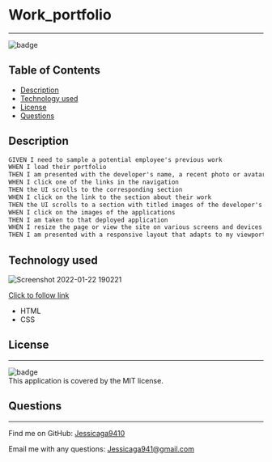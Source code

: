 # Work_portfolio
----------
![badge](https://img.shields.io/badge/license-MIT-ff69b4)

## Table of Contents

- [Description](#description)
- [Technology used](#technology-used)
- [License](#license)
- [Questions](#questions)

## Description

```md
GIVEN I need to sample a potential employee's previous work
WHEN I load their portfolio
THEN I am presented with the developer's name, a recent photo or avatar, and links to sections about them, their work, and how to contact them
WHEN I click one of the links in the navigation
THEN the UI scrolls to the corresponding section
WHEN I click on the link to the section about their work
THEN the UI scrolls to a section with titled images of the developer's applications
WHEN I click on the images of the applications
THEN I am taken to that deployed application
WHEN I resize the page or view the site on various screens and devices
THEN I am presented with a responsive layout that adapts to my viewport
```

## Technology used

![Screenshot 2022-01-22 190221](https://user-images.githubusercontent.com/87554644/150659414-063366ae-8724-4ede-babb-4484d23cc3a2.jpg)


[Click to follow link]()
- HTML
- CSS

## License
----------
![badge](https://img.shields.io/badge/license-MIT-ff69b4)
<br />
This application is covered by the MIT license. 

## Questions
----------
Find me on GitHub: [Jessicaga9410](https://github.com/Jessicaga9410)

Email me with any questions: Jessicaga941@gmail.com